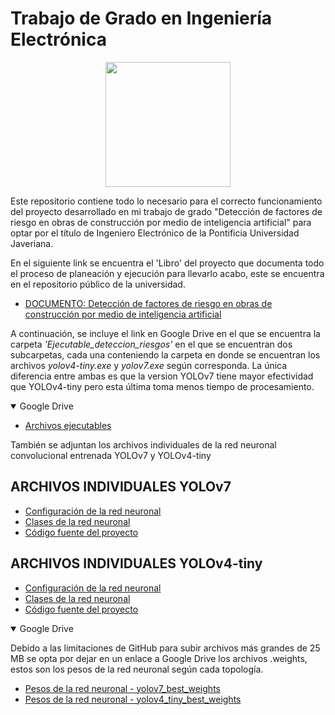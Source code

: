 # Trabajo de Grado en Ingeniería Electrónica

<p align="center">
  <img width="200" src="https://th.bing.com/th/id/OIG.pfzD8_9w5_u_LC_syDQk?pid=ImgGn">
</p>

Este repositorio contiene todo lo necesario para el correcto funcionamiento del proyecto desarrollado en mi trabajo de grado "Detección de factores de riesgo en obras de construcción por medio de inteligencia artificial" para optar por el título de Ingeniero Electrónico de la Pontificia Universidad Javeriana.

En el siguiente link se encuentra el 'Libro' del proyecto que documenta todo el proceso de planeación y ejecución para llevarlo acabo, este se encuentra en el repositorio público de la universidad.

- [DOCUMENTO: Detección de factores de riesgo en obras de construcción por medio de inteligencia artificial](https://www.google.com)

A continuación, se incluye el link en Google Drive en el que se encuentra la carpeta _'Ejecutable_deteccion_riesgos'_ en el que se encuentran dos subcarpetas, cada una conteniendo la carpeta en donde se encuentran los archivos _yolov4-tiny.exe_ y _yolov7.exe_ según corresponda. La única diferencia entre ambas es que la version YOLOv7 tiene mayor efectividad que YOLOv4-tiny pero esta última toma menos tiempo de procesamiento.

<details open>
<summary>Google Drive</summary>

- [Archivos ejecutables](https://drive.google.com/drive/folders/1fD1Zt55NcRXYXGE_T_KE3I7PvjWunfRF?usp=sharing)

</details>



También se adjuntan los archivos individuales de la red neuronal convolucional entrenada YOLOv7 y YOLOv4-tiny

## ARCHIVOS INDIVIDUALES YOLOv7

- [Configuración de la red neuronal](https://github.com/AlejandroRZM/Trabajo-de-grado---iaobras/blob/main/yolov7/yolov7.cfg)
- [Clases de la red neuronal](https://github.com/AlejandroRZM/Trabajo-de-grado---iaobras/blob/main/yolov7/yolov7.names)
- [Código fuente del proyecto](https://github.com/AlejandroRZM/Trabajo-de-grado---iaobras/blob/main/yolov7/yolov7.py)

## ARCHIVOS INDIVIDUALES YOLOv4-tiny

- [Configuración de la red neuronal](https://github.com/AlejandroRZM/Trabajo-de-grado---iaobras/blob/main/yolov4-tiny/yolov4.cfg)
- [Clases de la red neuronal](https://github.com/AlejandroRZM/Trabajo-de-grado---iaobras/blob/main/yolov4-tiny/yolov4.names)
- [Código fuente del proyecto](https://github.com/AlejandroRZM/Trabajo-de-grado---iaobras/blob/main/yolov4-tiny/yolov4.py)

<details open>
<summary>Google Drive</summary>

Debido a las limitaciones de GitHub para subir archivos más grandes de 25 MB se opta por dejar en un enlace a Google Drive los archivos .weights, estos son los pesos de la red neuronal según cada topología.

- [Pesos de la red neuronal - yolov7_best_weights](https://drive.google.com/drive/folders/1E7H8OOU8wHZciFfbfCve8SjCha2ivS07?usp=sharing)
- [Pesos de la red neuronal - yolov4_tiny_best_weights](https://drive.google.com/drive/folders/148tr3gdF-iLAOx_Pq7W3ZXVfVS46jqPK?usp=sharing)

</details>
